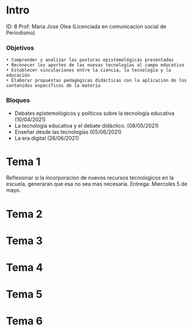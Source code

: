 # Intro

ID: 8
Prof: Maria Jose Olea (Licenciada en comunicacion social de Periodismo)


### Objetivos

    • Comprender y analizar las posturas epistemológicas presentadas 
    • Reconocer los aportes de las nuevas tecnologías al campo educativo
    • Establecer vinculaciones entre la ciencia, la tecnología y la educación
    • Elaborar propuestas pedagógicas didácticas con la aplicación de los contenidos específicos de la materia  

### Bloques 
* Debates epistemológicos y políticos sobre la tecnología educativa (10/04/2021)
* La tecnología educativa y el debate didáctico. (08/05/2021)
* Enseñar desde las tecnologías (05/06/2021)
* La era digital (26/06/2021)

# Tema 1

Reflexionar si la incorporacion de nuevos recursos tecnologicos en la escuela, generaran que esa no sea mas necesaria.
Entrega: Miercoles 5 de mayo.

# Tema 2
# Tema 3 
# Tema 4
# Tema 5
# Tema 6
